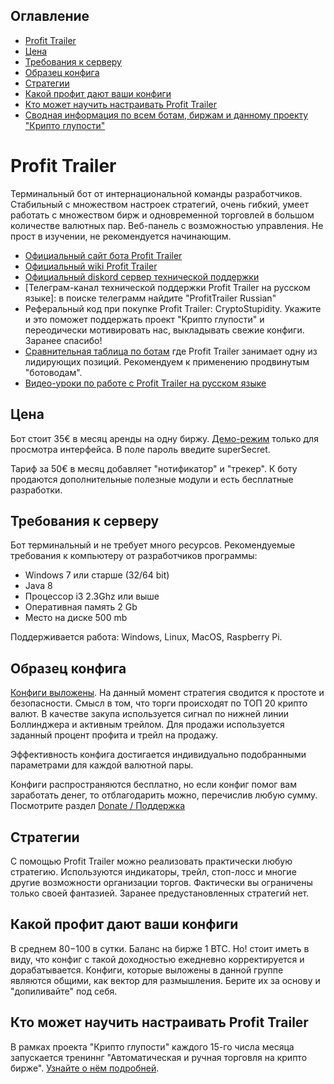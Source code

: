 ## Оглавление

* [Profit Trailer](#profit-trailer)
* [Цена](#Цена)
* [Требования к серверу](#Требования-к-серверу)
* [Образец конфига](#Образец-конфига)
* [Стратегии](#Стратегии)
* [Какой профит дают ваши конфиги](#Какой-профит-дают-ваши-конфиги)
* [Кто может научить настраивать Profit Trailer](#Кто-может-научить-настраивать-profit-trailer)
* [Сводная информация по всем ботам, биржам и данному проекту "Крипто глупости"](/README.md)

# Profit Trailer

Терминальный бот от интернациональной команды разработчиков. Стабильный с множеством настроек стратегий, очень гибкий, умеет работать с множеством бирж и одновременной торговлей в большом количестве валютных пар. Веб-панель с возможностью управления. Не прост в изучении, не рекомендуется начинающим.

* [Официальный сайт бота Profit Trailer](https://profittrailer.com/)
* [Официальный wiki Profit Trailer](https://wiki.profittrailer.com/doku.php)
* [Официальный diskord сервер технической поддержки](https://discord.gg/K9a37Vh)
* [Телеграм-канал технической поддержки Profit Trailer на русском языке]: в поиске телеграмм найдите "ProfitTrailer Russian"
* Реферальный код при покупке Profit Trailer: CryptoStupidity. Укажите и это поможет поддержать проект "Крипто глупости" и переодически мотивировать нас, выкладывать свежие конфиги. Заранее спасибо!
* [Сравнительная таблица по ботам](https://docs.google.com/spreadsheets/d/1VMG21PQHvU3cDLZ6fLL17TWjiEgWzSpRfk3jA37MMUg/edit?usp=sharing) где Profit Trailer занимает одну из лидирующих позиций. Рекомендуем к применению продвинутым "ботоводам".
* [Видео-уроки по работе с Profit Trailer на русском языке](https://www.youtube.com/watch?v=c3eR-OKFsfc&list=PLbYtQ6_YnkBQI9yNPVnkm2KdezumK2aqH)

## Цена

Бот стоит 35€ в месяц аренды на одну биржу. [Демо-режим](https://demo.profittrailer.io/login) только для просмотра интерфейса. В поле пароль введите superSecret.

Тариф за 50€ в месяц добавляет "нотификатор" и "трекер". К боту продаются дополнительные полезные модули и есть бесплатные разработки.

## Требования к серверу

Бот терминальный и не требует много ресурсов. Рекомендуемые требования к компьютеру от разработчиков программы:

* Windows 7 или старше (32/64 bit)
* Java 8
* Процессор i3 2.3Ghz или выше
* Оперативная память 2 Gb
* Место на диске 500 mb

Поддерживается работа: Windows, Linux, MacOS, Raspberry Pi.

## Образец конфига

[Конфиги выложены](/configs/profittrailer/). На данный момент стратегия сводится к простоте и безопасности. Смысл в том, что торги происходят по ТОП 20 крипто валют. В качестве закупа используется сигнал по нижней линии Боллинджера и активным трейлом. Для продажи используется заданный процент профита и трейл на продажу.

Эффективность конфига достигается индивидуально подобранными параметрами для каждой валютной пары.

Конфиги распространяются бесплатно, но если конфиг помог вам заработать денег, то отблагодарить можно, перечислив любую сумму. Посмотрите раздел [Donate / Поддержка](/README.md#donate--Поддержка)

## Стратегии

С помощью Profit Trailer можно реализовать практически любую стратегию. Используются индикаторы, трейл, стоп-лосс и многие другие возможности организации торгов. Фактически вы ограничены только своей фантазией. Заранее предустановленных стратегий нет.

##  Какой профит дают ваши конфиги

В среднем 80$-100$ в сутки. Баланс на бирже 1 BTC. Но! стоит иметь в виду, что конфиг с такой доходностью ежедневно корректируется и дорабатывается. Конфиги, которые выложены в данной группе являются общими, как вектор для размышления. Берите их за основу и "допиливайте" под себя.

## Кто может научить настраивать Profit Trailer

В рамках проекта "Крипто глупости" каждого 15-го числа месяца запускается трениннг "Автоматическая и ручная торговля на крипто бирже". [Узнайте о нём подробней](/README.md#Обучение).
